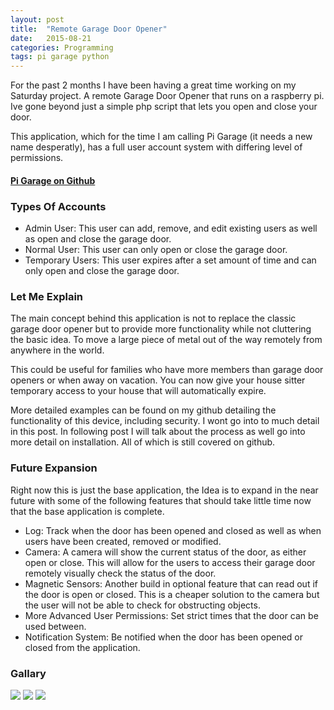 ```yaml
---
layout: post
title:  "Remote Garage Door Opener"
date:   2015-08-21
categories: Programming
tags: pi garage python
---
```


For the past 2 months I have been having a great time working on my Saturday project. A remote Garage Door Opener that runs on a raspberry pi. Ive gone beyond just a simple php script that lets you open and close your door.

This application, which for the time I am calling Pi Garage (it needs a new name desperatly), has a full user account system with differing level of permissions.

#### [Pi Garage on Github](https://github.com/chrisburgin95/pigarage)

### Types Of Accounts
- Admin User: This user can add, remove, and edit existing users as well as open and close the garage door.
- Normal User: This user can only open or close the garage door.
- Temporary Users: This user expires after a set amount of time and can only open and close the garage door.

### Let Me Explain
The main concept behind this application is not to replace the classic garage door opener but to provide more functionality while not cluttering the basic idea. To move a large piece of metal out of the way remotely from anywhere in the world.

This could be useful for families who have more members than garage door openers or when away on vacation. You can now give your house sitter temporary access to your house that will automatically expire.

More detailed examples can be found on my github detailing the functionality of this device, including security. I wont go into to much detail in this post. In following post I will talk about the process as well go into more detail on installation. All of which is still covered on github.


### Future Expansion
Right now this is just the base application, the Idea is to expand in the near future with some of the following features that should take little time now that the base application is complete.

- Log: Track when the door has been opened and closed as well as when users have been created, removed or modified.
- Camera: A camera will show the current status of the door, as either open or close. This will allow for the users to access their garage door remotely visually check the status of the door.
- Magnetic Sensors: Another build in optional feature that can read out if the door is open or closed. This is a cheaper solution to the camera but the user will not be able to check for obstructing objects.
- More Advanced User Permissions: Set strict times that the door can be used between.
- Notification System: Be notified when the door has been opened or closed from the application.

### Gallary
![](http://i.imgur.com/7wxUytC.png)
![](http://i.imgur.com/D7vS2HI.png)
![](http://i.imgur.com/rjRuYSy.png)
